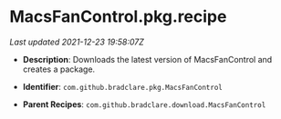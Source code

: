 # MacsFanControl.pkg.recipe

_Last updated 2021-12-23 19:58:07Z_

- **Description**: Downloads the latest version of MacsFanControl and creates a package.

- **Identifier**: `com.github.bradclare.pkg.MacsFanControl`

- **Parent Recipes**: `com.github.bradclare.download.MacsFanControl`